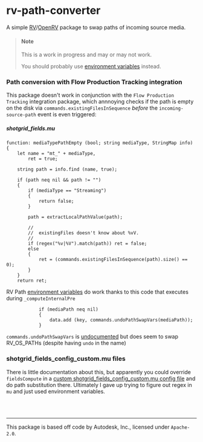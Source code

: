 # rv-path-converter

A simple [RV](https://help.autodesk.com/view/SGSUB/ENU/?guid=SG_RV_rv_osrv_html)/[OpenRV](https://github.com/AcademySoftwareFoundation/OpenRV) package to swap paths of incoming source media.

> #### Note
>
> This is a work in progress and may or may not work.
>
> You should probably use [environment variables](https://aswf-openrv.readthedocs.io/en/latest/rv-manuals/rv-user-manual/rv-user-manual-chapter-k.html) instead.

### Path conversion with Flow Production Tracking integration

This package doesn't work in conjunction with the `Flow Production Tracking` integration package, which annnoying checks if the path is empty on the disk via `commands.existingFilesInSequence` _before_ the `incoming-source-path` event is even triggered:

##### shotgrid_fields.mu

```mu
function: mediaTypePathEmpty (bool; string mediaType, StringMap info)
{
    let name = "mt_" + mediaType,
        ret = true;

    string path = info.find (name, true);

    if (path neq nil && path != "")
    {
        if (mediaType == "Streaming")
        {
            return false;
        }

        path = extractLocalPathValue(path);

        //
        //  existingFiles doesn't know about %vV.
        //
        if (regex("%v|%V").match(path)) ret = false;
        else
        {
            ret = (commands.existingFilesInSequence(path).size() == 0);
        }
    }
    return ret;
```

RV Path [environment variables](https://aswf-openrv.readthedocs.io/en/latest/rv-manuals/rv-user-manual/rv-user-manual-chapter-k.html) do work thanks to this code that executes during `_computeInternalPre`

```mu
            if (mediaPath neq nil)
            {
                data.add (key, commands.undoPathSwapVars(mediaPath));
            }
```

`commands.undoPathSwapVars` is [undocumented](https://github.com/AcademySoftwareFoundation/OpenRV/blob/ad0e4d25cbdbc3e9fec98ac46d30d7a3daadd496/src/lib/app/mu_rvui/commands.mud#L981) but does seem to swap RV_OS_PATHs (despite having `undo` in the name)

### shotgrid_fields_config_custom.mu files

There is little documentation about this, but apparently you could override `fieldsCompute` in a [custom shotgrid_fields_config_custom.mu config file](https://community.shotgridsoftware.com/t/custom-fields-media-representations-via-shotgrid-fields-config-custom-mu/18843) and do path substitution there. Ultimately I gave up trying to figure out regex in `mu` and just used environment variables.

<br />
<br />

---

This package is based off code by Autodesk, Inc., licensed under `Apache-2.0`.
